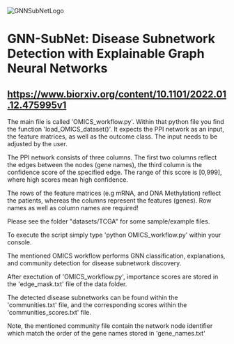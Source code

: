 ![GNNSubNetLogo](https://github.com/pievos101/GNN-SubNet/blob/main/GNNSubNet_plot.png)

# GNN-SubNet: Disease Subnetwork Detection with Explainable Graph Neural Networks

## https://www.biorxiv.org/content/10.1101/2022.01.12.475995v1

The main file is called 'OMICS_workflow.py'.
Within that python file you find the function 'load_OMICS_dataset()'. 
It expects the PPI network as an input, the feature matrices, as well as the outcome class. The input needs to be adjusted by the user.

The PPI network consists of three columns.
The first two columns reflect the edges between the nodes (gene names), the third column is the confidence score of the specified edge. The range of this score is [0,999], where high scores mean high confidence.

The rows of the feature matrices (e.g mRNA, and DNA Methylation) reflect the patients, whereas the columns represent the features (genes). Row names as well as column names are required!

Please see the folder "datasets/TCGA" for some sample/example files.

To execute the script simply type 'python OMICS_workflow.py' within your console.

The mentioned OMICS workflow performs GNN classification, explanations, and community detection for disease subnetwork discovery. 

After exectution of 'OMICS_workflow.py', importance scores are stored in the 'edge_mask.txt' file of the data folder. 

The detected disease subnetworks can be found within the 'communities.txt' file, and the corresponding scores within the 'communities_scores.txt' file.

Note, the mentioned community file contain the network node identifier which match the order of the gene names stored in 'gene_names.txt'

  
